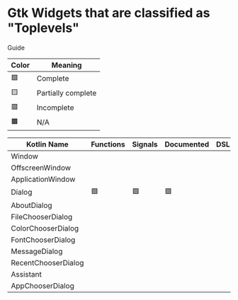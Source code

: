 # Gtk Widgets that are classified as "Toplevels"

Guide

| Color | Meaning             |
| ----- | ------------------- |
| 🟩    | Complete            |
| 🟨    | Partially complete  |
| 🟥    | Incomplete          |
| 🟫    | N/A                 |

| Kotlin Name         | Functions | Signals   | Documented    | DSL |
| ------------------- | --------- | --------- | ------------- | --- |
| Window              |           |           |               |
| OffscreenWindow     |           |           |               |
| ApplicationWindow   |           |           |               |
| Dialog              | 🟩 | 🟩 | 🟩 |
| AboutDialog         |           |           |               |
| FileChooserDialog   |           |           |               |
| ColorChooserDialog  |           |           |               |
| FontChooserDialog   |           |           |               |
| MessageDialog       |           |           |               |
| RecentChooserDialog |           |           |               |
| Assistant           |           |           |               |
| AppChooserDialog    |           |           |               |
